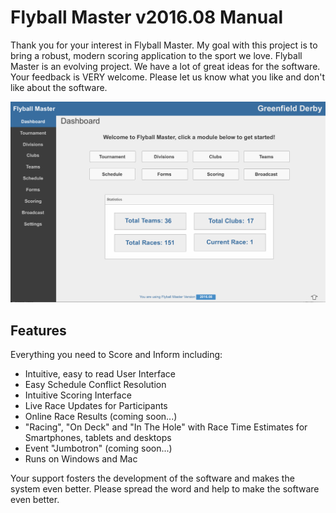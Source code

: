 # Flyball Master v2016.08 Manual


Thank you for your interest in Flyball Master. My goal with this project is to bring a robust, modern scoring application to the sport we love. Flyball Master is an evolving project. We have a lot of great ideas for the software. Your feedback is VERY welcome. Please let us know what you like and don't like about the software.

![dashboard screen](dashboard.png)
## Features
Everything you need to Score and Inform including:

* Intuitive, easy to read User Interface
* Easy Schedule Conflict Resolution
* Intuitive Scoring Interface
* Live Race Updates for Participants
* Online Race Results (coming soon...)
* "Racing", "On Deck" and "In The Hole" with Race Time Estimates for Smartphones, tablets and desktops
* Event "Jumbotron" (coming soon...)
* Runs on Windows and Mac

Your support fosters the development of the software and makes the system even better. Please spread the word and help to make the software even better.
